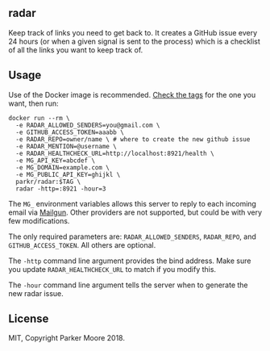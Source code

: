 ## radar

Keep track of links you need to get back to. It creates a GitHub issue every 24 hours (or when a given signal is sent to the process) which is a checklist of all the links you want to keep track of.

## Usage

Use of the Docker image is recommended. [Check the tags](https://hub.docker.com/r/parkr/radar/tags/) for the one you want, then run:

    docker run --rm \
      -e RADAR_ALLOWED_SENDERS=you@gmail.com \
      -e GITHUB_ACCESS_TOKEN=aaabb \
      -e RADAR_REPO=owner/name \ # where to create the new github issue
      -e RADAR_MENTION=@username \
      -e RADAR_HEALTHCHECK_URL=http://localhost:8921/health \
      -e MG_API_KEY=abcdef \
      -e MG_DOMAIN=example.com \
      -e MG_PUBLIC_API_KEY=ghijkl \
      parkr/radar:$TAG \
      radar -http=:8921 -hour=3

The `MG_` environment variables allows this server to reply to each incoming email via [Mailgun](https://mailgun.com). Other providers are not supported, but could be with very few modifications.

The only required parameters are: `RADAR_ALLOWED_SENDERS`, `RADAR_REPO`, and `GITHUB_ACCESS_TOKEN`. All others are optional.

The `-http` command line argument provides the bind address. Make sure you update `RADAR_HEALTHCHECK_URL` to match if you modify this.

The `-hour` command line argument tells the server when to generate the new radar issue.

## License

MIT, Copyright Parker Moore 2018.

